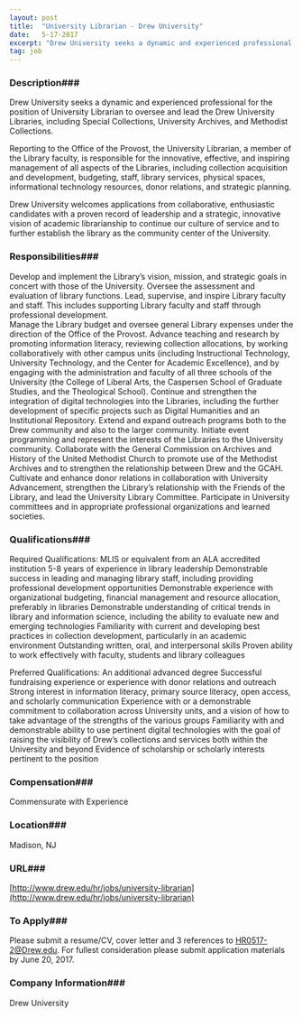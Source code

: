 ```yaml
---
layout: post
title:  "University Librarian - Drew University"
date:   5-17-2017
excerpt: "Drew University seeks a dynamic and experienced professional for the position of University Librarian to oversee and lead the Drew University Libraries, including Special Collections, University Archives, and Methodist Collections. Reporting to the Office of the Provost, the University Librarian, a member of the Library faculty, is responsible for the..."
tag: job
---
```


### Description###

Drew University seeks a dynamic and experienced professional for the position of University Librarian to oversee and lead the Drew University Libraries, including Special Collections, University Archives, and Methodist Collections.

Reporting to the Office of the Provost, the University Librarian, a member of the Library faculty, is responsible for the innovative, effective, and inspiring management of all aspects of the Libraries, including collection acquisition and development, budgeting, staff,  library services, physical spaces, informational technology resources, donor relations, and strategic planning.

Drew University welcomes applications from collaborative, enthusiastic candidates with a proven record of leadership and a strategic, innovative vision of academic librarianship to continue our culture of service and to further establish the library as the community center of the University.



### Responsibilities###

Develop and implement the Library’s vision, mission, and strategic goals in concert with those of the University.
Oversee the assessment and evaluation of library functions.
Lead, supervise, and inspire Library faculty and staff. This includes supporting Library faculty and staff through professional development.     
Manage the Library budget and oversee general Library expenses under the direction of the Office of the Provost.
Advance teaching and research by promoting information literacy, reviewing collection allocations, by working collaboratively with other campus units (including Instructional Technology, University Technology, and the Center for Academic Excellence), and by engaging with the administration and faculty of all three schools of the University (the College of Liberal Arts, the Caspersen School of Graduate Studies, and the Theological School). 
Continue and strengthen the integration of  digital technologies into the Libraries, including the further development of specific projects such as Digital Humanities and an Institutional Repository. 
Extend and expand outreach programs both to the Drew community and also to the larger community. Initiate event programming and represent the interests of the Libraries to the University community.
Collaborate with the General Commission on Archives and History of the United Methodist Church to promote use of the Methodist Archives and to strengthen the relationship between Drew and the GCAH.
Cultivate and enhance donor relations in collaboration with University Advancement, strengthen the Library’s relationship with the Friends of the Library, and lead the University Library Committee. 
 Participate in University committees and in appropriate professional organizations and learned societies.



### Qualifications###

Required Qualifications:
MLIS or equivalent from an ALA accredited institution
5-8 years of experience in library leadership
Demonstrable success in leading and managing library staff, including providing professional development opportunities
Demonstrable experience with organizational budgeting, financial management and resource allocation, preferably in libraries
Demonstrable understanding of critical trends in library and information science, including the ability to evaluate new and emerging technologies
Familiarity with current and developing best practices in collection development, particularly in an academic environment
Outstanding written, oral, and interpersonal skills
Proven ability to work effectively with faculty, students and library colleagues

Preferred Qualifications:
An additional advanced degree 
Successful fundraising experience or experience with donor relations and outreach
Strong interest in information literacy, primary source literacy, open access, and scholarly communication
Experience with or a demonstrable commitment to collaboration across University units, and a vision of how to take advantage of the strengths of the various groups 
Familiarity with and demonstrable ability to use pertinent digital technologies with the goal of raising the visibility of Drew’s collections and services both within the University and beyond
Evidence of scholarship or scholarly interests pertinent to the position



### Compensation###

Commensurate with Experience


### Location###

Madison, NJ 


### URL###

[http://www.drew.edu/hr/jobs/university-librarian](http://www.drew.edu/hr/jobs/university-librarian)

### To Apply###

Please submit a resume/CV, cover letter and 3 references to HR0517-2@Drew.edu. For fullest consideration please submit application materials by June 20, 2017.


### Company Information###

Drew University 



